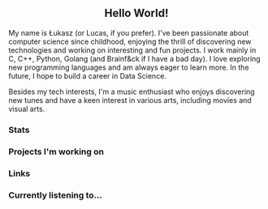 ## <center>Hello World!</center>
My name is Łukasz (or Lucas, if you prefer). I've been passionate about computer science since childhood, enjoying the thrill of discovering new technologies and working on interesting and fun projects. I work mainly in C, C++, Python, Golang (and Brainf&ck if I have a bad day). I love exploring new programming languages and am always eager to learn more. In the future, I hope to build a career in Data Science.

Besides my tech interests, I'm a music enthusiast who enjoys discovering new tunes and have a keen interest in various arts, including movies and visual arts.

### Stats



### Projects I'm working on


### Links



### Currently listening to...
